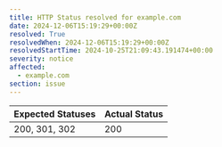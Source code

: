 ```yaml
---
title: HTTP Status resolved for example.com
date: 2024-12-06T15:19:29+00:00Z
resolved: True
resolvedWhen: 2024-12-06T15:19:29+00:00Z
resolvedStartTime: 2024-10-25T21:09:43.191474+00:00
severity: notice
affected:
  - example.com
section: issue
---
```


| Expected Statuses | Actual Status  |
|-------------------|----------------|
| 200, 301, 302 | 200 |
